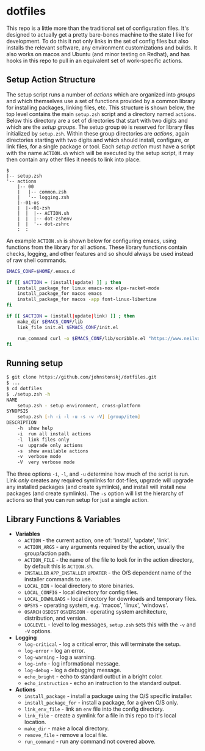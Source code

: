 # dotfiles

This repo is a little more than the traditional set of configuration files. It's designed to actually get a pretty bare-bones machine to the state I like for development. To do this it not only links in the set of config files but also installs the relevant software, any environment customizations and builds. It also works on macos and Ubuntu (and minor testing on Redhat), and has hooks in this repo to pull in an equivalent set of work-specific actions.

## Setup Action Structure

The setup script runs a  number of *actions* which are organized into *groups* and which themselves use a set of functions provided by a common library for installing packages, linking files, etc. This structure is shown below, the top level contains the main `setup.zsh` script and a directory named `actions`. Below this directory are a set of directories that start with two digits and which are the *setup groups*. The setup group `00` is reserved for library files initialized by `setup.zsh`. Within these group directories are *actions*, again directories starting with two digits and which should install, configure, or link files, for a single package or tool. Each *setup action* must have a script with the name `ACTION.sh` which will be executed by the setup script, it may then contain any other files it needs to link into place.

```
$
|-- setup.zsh
'-- actions
    |-- 00
    |   |-- common.zsh
    |   '-- logging.zsh
	|--01-os
	|  |--01-zsh
	|  |  |-- ACTION.sh
	|  |  |-- dot-zshenv
	|  |  '-- dot-zshrc
	:  :
```

An example `ACTION.sh` is shown below for configuring emacs, using functions from the library for all actions. These library functions contain checks, logging, and other features and so should always be used instead of raw shell commands.

```bash
EMACS_CONF=$HOME/.emacs.d

if [[ $ACTION = (install|update) ]] ; then
	install_package_for linux emacs-nox elpa-racket-mode
	install_package_for macos emacs
	install_package_for macos -app font-linux-libertine
fi

if [[ $ACTION = (install|update|link) ]] ; then
    make_dir $EMACS_CONF/lib
	link_file init.el $EMACS_CONF/init.el

	run_command curl -o $EMACS_CONF/lib/scribble.el "https://www.neilvandyke.org/scribble-emacs/scribble.el"
fi
```

## Running setup

```zsh
$ git clone https://github.com/johnstonskj/dotfiles.git
$ ...
$ cd dotfiles
$ ./setup.zsh -h
NAME
	setup.zsh - setup environment, cross-platform
SYNOPSIS
	setup.zsh [-h -i -l -u -s -v -V] [group/item]
DESCRIPTION
	-h	show help
	-i	run all install actions
	-l	link files only
	-u	upgrade only actions
	-s  show available actions
	-v	verbose mode
	-V  very verbose mode
```

The three options `-i`, `-l`, and `-u` determine how much of the script is run. Link *only* creates any required symlinks for dot-files, upgrade will upgrade any installed packages (and create symlinks), and install will install new packages (and create symlinks). The `-s` option will list the hierarchy of actions so that you can run setup for just a single action.

## Library Functions & Variables

* **Variables**
  * `ACTION` - the current action, one of: 'install', 'update', 'link'.
  * `ACTION_ARGS` - any arguments required by the action, usually the group/action path.
  * `ACTION_FILE` - the name of the file to look for in the action directory, by default this is `ACTION.sh`.
  * `INSTALLER` `APP_INSTALLER` `UPDATER` - the O/S dependent name of the installer commands to use.
  * `LOCAL_BIN` - local directory to store binaries.
  * `LOCAL_CONFIG` - local directory for config files.
  * `LOCAL_DOWNLOADS` - local directory for downloads and temporary files.
  * `OPSYS` - operating system, e.g. 'macos', 'linux', 'windows'.
  * `OSARCH` `OSDIST` `OSVERSION` - operating system architecture, distribution, and version.
  * `LOGLEVEL` - level to log messages, `setup.zsh` sets this with the `-v` and `-V` options.
* **Logging**
  * `log-critical` - log a critical error, this will terminate the setup.
  * `log-error`  - log an error.
  * `log-warning` - log a warning.
  * `log-info` - log informational message.
  * `log-debug` - log a debugging message.
  * `echo_bright` - echo to standard outbut in a bright color.
  * `echo_instruction` - echo an instruction to the standard output.
* **Actions**
  * `install_package` - install a package using the O/S specific installer.
  * `install_package_for` - install a package, for a given O/S only.
  * `link_env_file` - link an `env` file into the config directory.
  * `link_file`  - create a symlink for a file in this repo to it's local location.
  * `make_dir` - make a local directory.
  * `remove_file` - remove a local file.
  * `run_command` - run any command not covered above.
